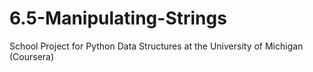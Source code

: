 # 6.5-Manipulating-Strings
School Project for Python Data Structures at the University of Michigan (Coursera)
